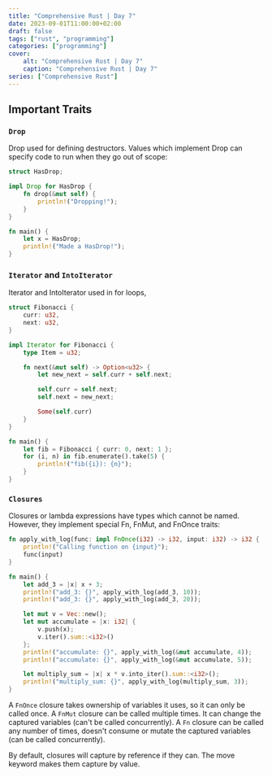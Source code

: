 ```yaml
---
title: "Comprehensive Rust | Day 7"
date: 2023-09-01T11:00:00+02:00
draft: false
tags: ["rust", "programming"]
categories: ["programming"]
cover:
    alt: "Comprehensive Rust | Day 7"
    caption: "Comprehensive Rust | Day 7"
series: ["Comprehensive Rust"]
---
```


## Important Traits

### `Drop`
Drop used for defining destructors. Values which implement Drop can specify code to run when they go out of scope:

```rust
struct HasDrop;

impl Drop for HasDrop {
    fn drop(&mut self) {
        println!("Dropping!");
    }
}

fn main() {
    let x = HasDrop;
    println!("Made a HasDrop!");
}
```

### `Iterator` and `IntoIterator`
Iterator and IntoIterator used in for loops,

```rust
struct Fibonacci {
    curr: u32,
    next: u32,
}

impl Iterator for Fibonacci {
    type Item = u32;

    fn next(&mut self) -> Option<u32> {
        let new_next = self.curr + self.next;

        self.curr = self.next;
        self.next = new_next;

        Some(self.curr)
    }
}

fn main() {
    let fib = Fibonacci { curr: 0, next: 1 };
    for (i, n) in fib.enumerate().take(5) {
        println!("fib({i}): {n}");
    }
}
```

### `Closures`
Closures or lambda expressions have types which cannot be named. However, they implement special Fn, FnMut, and FnOnce traits:

```rust
fn apply_with_log(func: impl FnOnce(i32) -> i32, input: i32) -> i32 {
    println!("Calling function on {input}");
    func(input)
}

fn main() {
    let add_3 = |x| x + 3;
    println!("add_3: {}", apply_with_log(add_3, 10));
    println!("add_3: {}", apply_with_log(add_3, 20));

    let mut v = Vec::new();
    let mut accumulate = |x: i32| {
        v.push(x);
        v.iter().sum::<i32>()
    };
    println!("accumulate: {}", apply_with_log(&mut accumulate, 4));
    println!("accumulate: {}", apply_with_log(&mut accumulate, 5));

    let multiply_sum = |x| x * v.into_iter().sum::<i32>();
    println!("multiply_sum: {}", apply_with_log(multiply_sum, 3));
}
```

A `FnOnce` closure takes ownership of variables it uses, so it can only be called once.
A `FnMut` closure can be called multiple times. It can change the captured variables (can't be called concurrently).
A `Fn` closure can be called any number of times, doesn't consume or mutate the captured variables (can be called concurrently).

By default, closures will capture by reference if they can. The move keyword makes them capture by value.




